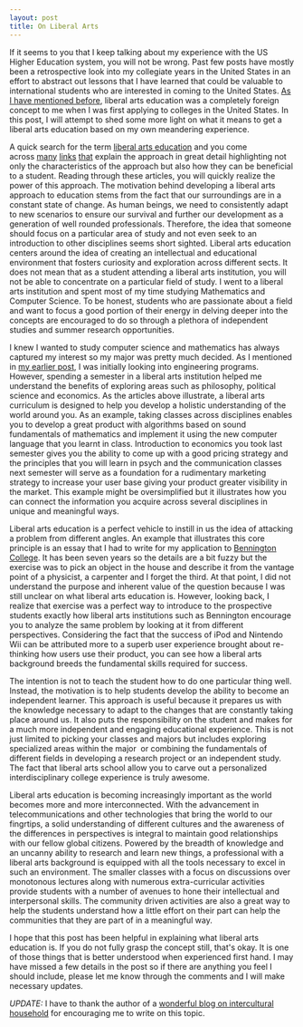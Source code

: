 ```yaml
---
layout: post
title: On Liberal Arts
---
```


If it seems to you that I keep talking about my experience with the US Higher Education system, you will not be wrong. Past few posts have mostly been a retrospective look into my collegiate years in the United States in an effort to abstract out lessons that I have learned that could be valuable to international students who are interested in coming to the United States. [As I have mentioned before]({{site.baseurl}}/life-as-an-international-student.html), liberal arts education was a completely foreign concept to me when I was first applying to colleges in the United States. In this post, I will attempt to shed some more light on what it means to get a liberal arts education based on my own meandering experience.

A quick search for the term [liberal arts education](http://www.google.com/search?hl=enandq=liberal+arts+educationandaq=fandoq=andaqi=g1g-c2g1g-c6) and you come across [many](http://www.aacu.org/leap/what_is_liberal_education.cfm) [links](http://www.thehighschoolgraduate.com/editorial/DE/liberalarts.htm) [that](http://www.virtualsalt.com/libarted.htm) explain the approach in great detail highlighting not only the characteristics of the approach but also how they can be beneficial to a student. Reading through these articles, you will quickly realize the power of this approach. The motivation behind developing a liberal arts approach to education stems from the fact that our surroundings are in a constant state of change. As human beings, we need to consistently adapt to new scenarios to ensure our survival and further our development as a generation of well rounded professionals. Therefore, the idea that someone should focus on a particular area of study and not even seek to an introduction to other disciplines seems short sighted. Liberal arts education centers around the idea of creating an intellectual and educational environment that fosters curiosity and exploration across different sects. It does not mean that as a student attending a liberal arts institution, you will not be able to concentrate on a particular field of study. I went to a liberal arts institution and spent most of my time studying Mathematics and Computer Science. To be honest, students who are passionate about a field and want to focus a good portion of their energy in delving deeper into the concepts are encouraged to do so through a plethora of independent studies and summer research opportunities.

I knew I wanted to study computer science and mathematics has always captured my interest so my major was pretty much decided. As I mentioned in [my earlier post]({{site.baseurl}}/life-as-an-international-student.html), I was initially looking into engineering programs. However, spending a semester in a liberal arts institution helped me understand the benefits of exploring areas such as philosophy, political science and economics. As the articles above illustrate, a liberal arts curriculum is designed to help you develop a holistic understanding of the world around you. As an example, taking classes across disciplines enables you to develop a great product with algorithms based on sound fundamentals of mathematics and implement it using the new computer language that you learnt in class. Introduction to economics you took last semester gives you the ability to come up with a good pricing strategy and the principles that you will learn in psych and the communication classes next semester will serve as a foundation for a rudimentary marketing strategy to increase your user base giving your product greater visibility in the market. This example might be oversimplified but it illustrates how you can connect the information you acquire across several disciplines in unique and meaningful ways.

Liberal arts education is a perfect vehicle to instill in us the idea of attacking a problem from different angles. An example that illustrates this core principle is an essay that I had to write for my application to [Bennington College](http://www.bennington.edu/). It has been seven years so the details are a bit fuzzy but the exercise was to pick an object in the house and describe it from the vantage point of a physicist, a carpenter and I forget the third. At that point, I did not understand the purpose and inherent value of the question because I was still unclear on what liberal arts education is. However, looking back, I realize that exercise was a perfect way to introduce to the prospective students exactly how liberal arts institutions such as Bennington encourage you to analyze the same problem by looking at it from different perspectives. Considering the fact that the success of iPod and Nintendo Wii can be attributed more to a superb user experience brought about re-thinking how users use their product, you can see how a liberal arts background breeds the fundamental skills required for success.

The intention is not to teach the student how to do one particular thing well. Instead, the motivation is to help students develop the ability to become an independent learner. This approach is useful because it prepares us with the knowledge necessary to adapt to the changes that are constantly taking place around us. It also puts the responsibility on the student and makes for a much more independent and engaging educational experience. This is not just limited to picking your classes and majors but includes exploring specialized areas within the major  or combining the fundamentals of different fields in developing a research project or an independent study. The fact that liberal arts school allow you to carve out a personalized interdisciplinary college experience is truly awesome.

Liberal arts education is becoming increasingly important as the world becomes more and more interconnected. With the advancement in telecommunications and other technologies that bring the world to our fingrtips, a solid understanding of different cultures and the awareness of the differences in perspectives is integral to maintain good relationships with our fellow global citizens. Powered by the breadth of knowledge and an uncanny ability to research and learn new things, a professional with a liberal arts background is equipped with all the tools necessary to excel in such an environment. The smaller classes with a focus on discussions over monotonous lectures along with numerous extra-curricular activities provide students with a number of avenues to hone their intellectual and interpersonal skills. The community driven activities are also a great way to help the students understand how a little effort on their part can help the communities that they are part of in a meaningful way.

I hope that this post has been helpful in explaining what liberal arts education is. If you do not fully grasp the concept still, that's okay. It is one of those things that is better understood when experienced first hand. I may have missed a few details in the post so if there are anything you feel I should include, please let me know through the comments and I will make necessary updates.

*UPDATE:* I have to thank the author of a [wonderful blog on intercultural household](http://americanepali.wordpress.com/) for encouraging me to write on this topic.
